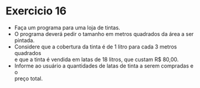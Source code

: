 # Exercicio 16
- Faça um programa para uma loja de tintas. 
- O programa deverá pedir o tamanho em metros quadrados da área a ser pintada.
- Considere que a cobertura da tinta é de 1 litro para  cada 3 metros quadrados  
e que a tinta é vendida em latas de 18 litros, que custam R$ 80,00. 
- Informe ao usuário a quantidades de latas de tinta a serem compradas e o  
preço total.